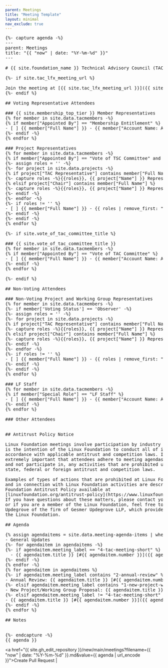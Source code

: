 ```yaml
---
parent: Meetings
title: "Meeting Template"
layout: minimal
nav_exclude: true
---
```


<pre>
{%- capture agenda -%}
---
parent: Meetings
title: "{{ "now" | date: "%Y-%m-%d" }}"
---

# {{ site.foundation_name }} Technical Advisory Council (TAC) Meeting - {{ "now" | date: "%B %e, %Y" }}

{%- if site.tac_lfx_meeting_url %}

Join the meeting at [{{ site.tac_lfx_meeting_url }}]({{ site.tac_lfx_meeting_url }})
{%- endif %}

## Voting Representative Attendees

### {{ site.membership_top_tier }} Member Representatives
{% for member in site.data.tacmembers -%}
{% if member["Appointed By"] == "Membership Entitlement" %}
- [ ] {{ member["Full Name"] }} - {{ member["Account Name: Account Name"] }}
{%- endif -%}
{% endfor %}

### Project Representatives
{% for member in site.data.tacmembers -%}
{% if member["Appointed By"] == "Vote of TSC Committee" and member['Voting Status'] != 'Observer' %}
{%- assign roles = '' -%}
{%- for project in site.data.projects -%}
{% if project["TAC Representative"] contains member["Full Name"] %}
{%- capture roles -%}{{roles}}, {{ project["Name"] }} Representative{%- endcapture -%}
{% elsif project["Chair"] contains member["Full Name"] %}
{%- capture roles -%}{{roles}}, {{ project["Name"] }} Representative{%- endcapture -%}
{%- endif -%}
{%- endfor -%}
{%- if roles != '' %}
- [ ] {{ member["Full Name"] }} - {{ roles | remove_first: ", "}}
{%- endif -%}
{%- endif -%}
{% endfor %}

{%- if site.vote_of_tac_committee_title %}

### {{ site.vote_of_tac_committee_title }}
{% for member in site.data.tacmembers -%}
{% if member["Appointed By"] == "Vote of TAC Committee" %}
- [ ] {{ member["Full Name"] }} - {{ member["Account Name: Account Name"] }}
{%- endif -%}
{% endfor %}

{%- endif %}

## Non-Voting Attendees

### Non-Voting Project and Working Group Representatives
{% for member in site.data.tacmembers -%}
{%- if member['Voting Status'] == 'Observer' -%}
{%- assign roles = '' -%}
{%- for project in site.data.projects -%}
{% if project["TAC Representative"] contains member["Full Name"] %}
{%- capture roles -%}{{roles}}, {{ project["Name"] }} Representative{%- endcapture -%}
{% elsif project["Chair"] contains member["Full Name"] %}
{%- capture roles -%}{{roles}}, {{ project["Name"] }} Representative{%- endcapture -%}
{%- endif -%}
{%- endfor -%}
{%- if roles != '' %}
- [ ] {{ member["Full Name"] }} - {{ roles | remove_first: ", "}}
{%- endif -%}
{%- endif -%}
{% endfor %}

### LF Staff
{% for member in site.data.tacmembers -%}
{% if member["Special Role"] == "LF Staff" %}
- [ ] {{ member["Full Name"] }} - {{ member["Account Name: Account Name"] }}
{%- endif -%}
{% endfor %}

### Other Attendees


## Antitrust Policy Notice

Linux Foundation meetings involve participation by industry competitors, and it
is the intention of the Linux Foundation to conduct all of its activities in
accordance with applicable antitrust and competition laws. It is therefore
extremely important that attendees adhere to meeting agendas, and be aware of,
and not participate in, any activities that are prohibited under applicable US
state, federal or foreign antitrust and competition laws.

Examples of types of actions that are prohibited at Linux Foundation meetings
and in connection with Linux Foundation activities are described in the Linux
Foundation Antitrust Policy available at
[linuxfoundation.org/antitrust-policy](https://www.linuxfoundation.org/antitrust-policy).
If you have questions about these matters, please contact your company counsel,
or if you are a member of the Linux Foundation, feel free to contact Andrew
Updegrove of the firm of Gesmer Updegrove LLP, which provides legal counsel to
the Linux Foundation.

## Agenda

{% assign agendaitems = site.data.meeting-agenda-items | where: "status", "Upcoming Meeting Agenda Items" | sort: "meeting_label" -%}
- General Updates
{%- for agendaitem in agendaitems -%}
{%- if agendaitem.meeting_label == "4-tac-meeting-short" %}
  - {{ agendaitem.title }} [#{{ agendaitem.number }}]({{ agendaitem.url }})
{%- endif -%}
{% endfor -%}
{% for agendaitem in agendaitems %}
{%- if agendaitem.meeting_label contains "2-annual-review" %}
- Annual Review: {{ agendaitem.title }} [#{{ agendaitem.number }}]({{ agendaitem.url }})
{%- elsif agendaitem.meeting_label contains "1-new-project-wg" %}
- New Project/Working Group Proposal: {{ agendaitem.title }} [#{{ agendaitem.number }}]({{ agendaitem.url }})
{%- elsif agendaitem.meeting_label != "4-tac-meeting-short" %}
- {{ agendaitem.title }} [#{{ agendaitem.number }}]({{ agendaitem.url }})
{%- endif -%}
{% endfor %}

## Notes


{%- endcapture -%}
{{ agenda }}
</pre>

<a href="{{ site.gh_edit_repository }}/new/main/meetings?filename={{ "now" | date: "%Y-%m-%d" }}.md&value={{ agenda | url_encode }}">Create Pull Request</a> | 


